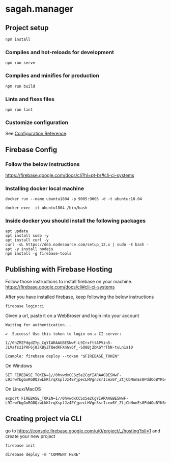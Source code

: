 # sagah.manager

## Project setup
```
npm install
```

### Compiles and hot-reloads for development
```
npm run serve
```

### Compiles and minifies for production
```
npm run build
```

### Lints and fixes files
```
npm run lint
```

### Customize configuration
See [Configuration Reference](https://cli.vuejs.org/config/).


## Firebase Config

### Follow the below instructions

https://firebase.google.com/docs/cli?hl=pt-br#cli-ci-systems

### Installing docker local machine

```
docker run --name ubuntu1804 -p 9005:9005 -d -t ubuntu:18.04
```

```
docker exec -it ubuntu1804 /bin/bash
```

### Inside docker you should install the following packages

```
apt update
apt install sudo -y
apt install curl -y
curl -sL https://deb.nodesource.com/setup_12.x | sudo -E bash -
apt -y install nodejs
npm install -g firebase-tools
```

## Publishing with Firebase Hosting

Follow those instructions to install firebase on your machine. https://firebase.google.com/docs/cli#cli-ci-systems

After you have installed firebase, keep following  the below instructions

```
firebase login:ci
```

Given a url, paste it on a WebBroser and login into your account


```
Waiting for authentication...

✔  Success! Use this token to login on a CI server:

1//0hZMZPdgdZYp_CgYIARAAGBESNwF-L9IrxfttAPVin5-JLVafszIPAF6j8JKByZTQedKFXnGv6f_-SO8Bj2bKGYrTbN-tuLn1a10

Example: firebase deploy --token "$FIREBASE_TOKEN"
```


On Windows
```
SET FIREBASE_TOKEN=1//0hvwdxCCSz5e2CgYIARAAGBESNwF-L9IrwYbgGoRG0QzwLkKlrqXsplJz4EYjpecLHVgn3srIcex6Y_ZtjCbNnnEs0PddOoBYK64
```

On Linux/MacOS
```
export FIREBASE_TOKEN=1//0hvwdxCCSz5e2CgYIARAAGBESNwF-L9IrwYbgGoRG0QzwLkKlrqXsplJz4EYjpecLHVgn3srIcex6Y_ZtjCbNnnEs0PddOoBYK64
```

## Creating project via CLI

go to https://console.firebase.google.com/u/0/project/_/hosting?pli=1 and create your new project


```
firebase init
```


```
direbase deploy -m "COMMENT HERE"
```
